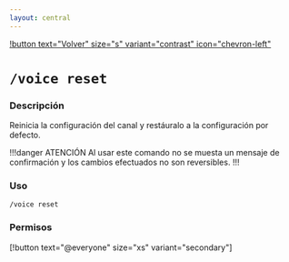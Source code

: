 ```yaml
---
layout: central
---
```


[!button text="Volver" size="s" variant="contrast" icon="chevron-left"](../voice.md)
# `/voice reset`
### Descripción
Reinicia la configuración del canal y restáuralo a la configuración por defecto.

!!!danger ATENCIÓN
Al usar este comando no se muesta un mensaje de confirmación y los cambios efectuados no son reversibles.
!!!

### Uso

```
/voice reset
```

### Permisos
[!button text="@everyone" size="xs" variant="secondary"]